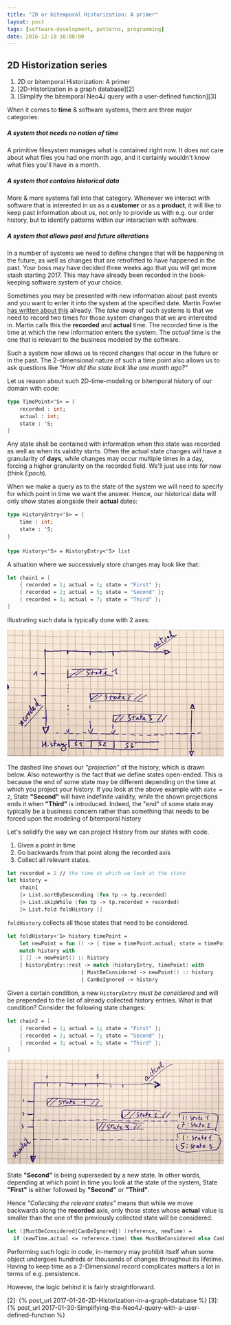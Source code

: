 ```yaml
---
title: "2D or bitemporal Historization: A primer"
layout: post
tags: [software-development, patterns, programming]
date: 2016-12-18 16:00:00
---
```


## 2D Historization series
1. 2D or bitemporal Historization: A primer
1. [2D-Historization in a graph database][2]
1. [Simplify the bitemporal Neo4J query with a user-defined function][3]


When it comes to **time** & software systems, there are three major categories:

##### A system that needs no notion of time

A primitive filesystem manages what is contained right now. It does not care about what files you had one month ago, and it certainly wouldn't know what files you'll have in a month.

##### A system that contains historical data

More & more systems fall into that category. Whenever we interact with software that is interested in us as a **customer** or as a **product**, it will like to keep past information about us, not only to provide us with e.g. our order history, but to identify patterns within our interaction with software.

##### A system that allows past and future alterations 

In a number of systems we need to define changes that will be happening in the future, as well as changes that are retrofitted to have happened in the past. Your boss may have decided three weeks ago that you will get more stash starting 2017. This may have already been recorded in the book-keeping software system of your choice. 

Sometimes you may be presented with new information about past events and you want to enter it into the system at the specified date. Martin Fowler [has written about this][1] already. The _take away_ of such systems is that we need to record two times for those system changes that we are interested in. Martin calls this the **recorded** and **actual** time. The _recorded_ time is the time at which the new information enters the system. The _actual_ time is the one that is relevant to the business modeled by the software.

Such a system now allows us to record changes that occur in the future or in the past. The 2-dimensional nature of such a time point also allows us to ask questions like _"How did the state look like one month ago?"_

Let us reason about such 2D-time-modeling or bitemporal history of our domain with code:

```fsharp
type TimePoint<'S> = {
    recorded : int;
    actual : int;
    state : 'S;
}
```

Any state shall be contained with information when this state was recorded as well as when its validity starts. Often the actual state changes will have a granularity of **days**, while changes may occur multiple times in a day, forcing a higher granularity on the recorded field. We'll just use ints for now (think _Epoch_).

When we make a query as to the state of the system we will need to specify for which point in time we want the answer. Hence, our historical data will only show states alongside their **actual** dates:

```fsharp
type HistoryEntry<'S> = {
    time : int;
    state : 'S;
}

type History<'S> = HistoryEntry<'S> list
```

A situation where we successively store changes may look like that:

```fsharp
let chain1 = [
    { recorded = 1; actual = 1; state = "First" };
    { recorded = 2; actual = 5; state = "Second" };
    { recorded = 3; actual = 7; state = "Third" };
]
```
Illustrating such data is typically done with 2 axes: 

![](/public/assets/2DHistory1.png)

The dashed line shows our _"projection"_ of the history, which is drawn below. Also noteworthy is the fact that we define states open-ended. This is because the end of some state may be different depending on the time at which you project your history. If you look at the above example with `date = 2`, State **"Second"** will have indefinite validity, while the shown projections ends it when **"Third"** is introduced. Indeed, the "end" of some state may typically be a business concern rather than something that needs to be forced upon the modeling of bitemporal history

Let's solidify the way we can project History from our states with code. 

1. Given a point in time
2. Go backwards from that point along the recorded axis
3. Collect all relevant states.

```fsharp
let recorded = 2 // the time at which we look at the state
let history = 
    chain1
    |> List.sortByDescending (fun tp -> tp.recorded)
    |> List.skipWhile (fun tp -> tp.recorded > recorded)
    |> List.fold foldHistory []
```

`foldHistory` collects all those states that need to be considered.

```fsharp
let foldHistory<'S> history timePoint = 
    let newPoint = fun () -> { time = timePoint.actual; state = timePoint.state }
    match history with
    | [] -> newPoint() :: history
    | historyEntry::rest -> match (historyEntry, timePoint) with
                        | MustBeConsidered -> newPoint() :: history
                        | CanBeIgnored -> history
```

Given a certain condition, a new `HistoryEntry` _must be considered_ and will be prepended to the list of already collected history entries. What is that condition? Consider the following state changes:

```fsharp
let chain2 = [
    { recorded = 1; actual = 1; state = "First" };
    { recorded = 2; actual = 7; state = "Second" };
    { recorded = 3; actual = 5; state = "Third" };
]
```

![](/public/assets/2DHistory2.png)

State **"Second"** is being superseded by a new state. In other words, depending at which point in time you look at the state of the system, State **"First"** is either followed by **"Second"** or **"Third"**.

Hence _"Collecting the relevant states"_ means that while we move backwards along the **recorded** axis, only those states whose **actual** value is smaller than the one of the previously collected state will be considered.

```fsharp
let (|MustBeConsidered|CanBeIgnored|) (reference, newTime) = 
  if (newTime.actual <= reference.time) then MustBeConsidered else CanBeIgnored
```

Performing such logic in code, in-memory may prohibit itself when some object undergoes hundreds or thousands of changes throughout its lifetime. Having to keep time as a 2-Dimensional record complicates matters a lot in terms of e.g. persistence. 

However, the logic behind it is fairly straightforward. 

[1]: http://martinfowler.com/eaaDev/timeNarrative.html
[2]: {% post_url 2017-01-26-2D-Historization-in-a-graph-database %}
[3]: {% post_url 2017-01-30-Simplifying-the-Neo4J-query-with-a-user-defined-function %}